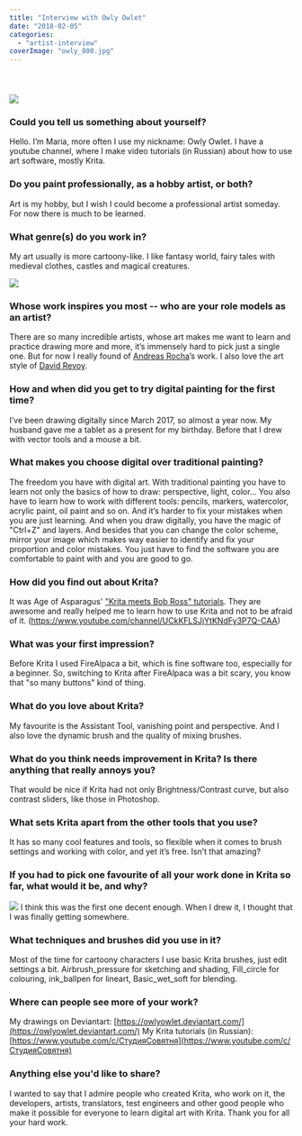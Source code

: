 ```yaml
---
title: "Interview with Owly Owlet"
date: "2018-02-05"
categories: 
  - "artist-interview"
coverImage: "owly_800.jpg"
---
```


 

### ![](/images/posts/2018/owly_800.jpg)

### Could you tell us something about yourself?

Hello. I’m Maria, more often I use my nickname: Owly Owlet. I have a youtube channel, where I make video tutorials (in Russian) about how to use art software, mostly Krita.

### Do you paint professionally, as a hobby artist, or both?

Art is my hobby, but I wish I could become a professional artist someday. For now there is much to be learned.

### What genre(s) do you work in?

My art usually is more cartoony-like. I like fantasy world, fairy tales with medieval clothes, castles and magical creatures.

![](/images/posts/2018/sorceress_800.jpg)

### Whose work inspires you most -- who are your role models as an artist?

There are so many incredible artists, whose art makes me want to learn and practice drawing more and more, it’s immensely hard to pick just a single one. But for now I really found of [Andreas Rocha](https://www.artstation.com/andreasrocha)’s work. I also love the art style of [David Revoy](https://davidrevoy.com/).

### How and when did you get to try digital painting for the first time?

I’ve been drawing digitally since March 2017, so almost a year now. My husband gave me a tablet as a present for my birthday. Before that I drew with vector tools and a mouse a bit.

### What makes you choose digital over traditional painting?

The freedom you have with digital art. With traditional painting you have to learn not only the basics of how to draw: perspective, light, color… You also have to learn how to work with different tools: pencils, markers, watercolor, acrylic paint, oil paint and so on. And it’s harder to fix your mistakes when you are just learning. And when you draw digitally, you have the magic of "Ctrl+Z" and layers. And besides that you can change the color scheme, mirror your image which makes way easier to identify and fix your proportion and color mistakes. You just have to find the software you are comfortable to paint with and you are good to go.

### How did you find out about Krita?

It was Age of Asparagus' ["Krita meets Bob Ross" tutorials](https://www.youtube.com/channel/UCkKFLSJjYtKNdFy3P7Q-CAA). They are awesome and really helped me to learn how to use Krita and not to be afraid of it. (https://www.youtube.com/channel/UCkKFLSJjYtKNdFy3P7Q-CAA)

### What was your first impression?

Before Krita I used FireAlpaca a bit, which is fine software too, especially for a beginner. So, switching to Krita after FireAlpaca was a bit scary, you know that "so many buttons" kind of thing.

### What do you love about Krita?

My favourite is the Assistant Tool, vanishing point and perspective. And I also love the dynamic brush and the quality of mixing brushes.

### What do you think needs improvement in Krita? Is there anything that really annoys you?

That would be nice if Krita had not only Brightness/Contrast curve, but also contrast sliders, like those in Photoshop.

### What sets Krita apart from the other tools that you use?

It has so many cool features and tools, so flexible when it comes to brush settings and working with color, and yet it’s free. Isn’t that amazing?

### If you had to pick one favourite of all your work done in Krita so far, what would it be, and why?

![](/images/posts/2018/sleepingbeauty_800.jpg) I think this was the first one decent enough. When I drew it, I thought that I was finally getting somewhere.

### What techniques and brushes did you use in it?

Most of the time for cartoony characters I use basic Krita brushes, just edit settings a bit. Airbrush_pressure for sketching and shading, Fill_circle for colouring, ink_ballpen for lineart, Basic_wet_soft for blending.

### Where can people see more of your work?

My drawings on Deviantart: [https://owlyowlet.deviantart.com/](https://owlyowlet.deviantart.com/) My Krita tutorials (in Russian): [https://www.youtube.com/c/СтудияСовятня](https://www.youtube.com/c/СтудияСовятня)

### Anything else you'd like to share?

I wanted to say that I admire people who created Krita, who work on it, the developers, artists, translators, test engineers and other good people who make it possible for everyone to learn digital art with Krita. Thank you for all your hard work.
